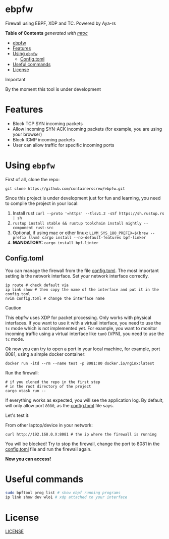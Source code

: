# ebpfw
Firewall using EBPF, XDP and TC. Powered by Aya-rs

<!-- START OF TOC !DO NOT EDIT THIS CONTENT MANUALLY-->
**Table of Contents**  *generated with [mtoc](https://github.com/containerscrew/mtoc)*
- [ebpfw](#ebpfw)
- [Features](#features)
- [Using `ebpfw`](#using-ebpfw)
  - [Config.toml](#configtoml)
- [Useful commands](#useful-commands)
- [License](#license)
<!-- END OF TOC -->

> [!IMPORTANT]  
> By the moment this tool is under development

# Features

* Block TCP SYN incoming packets
* Allow incoming SYN-ACK incoming packets (for example, you are using your browser)
* Block ICMP incoming packets
* User can allow traffic for specific incoming ports

# Using `ebpfw`

First of all, clone the repo:

```shell
git clone https://github.com/containerscrew/ebpfw.git
```

Since this project is under development just for fun and learning, you need to compile the project in your local:

1. Install rust `curl --proto '=https' --tlsv1.2 -sSf https://sh.rustup.rs | sh`
2. `rustup install stable && rustup toolchain install nightly --component rust-src`
3. Optional, if using mac or other linux: `LLVM_SYS_180_PREFIX=$(brew --prefix llvm) cargo install --no-default-features bpf-linker`
3. **MANDATORY:** `cargo install bpf-linker`

## Config.toml

You can manage the firewall from the file [config.toml](./config.toml). The most important setting is the network interface.
Set your network interface correctly.

```shell
ip route # check default via
ip link show # then copy the name of the interface and put it in the config.toml
nvim config.toml # change the interface name
```

> [!CAUTION]
> This ebpfw uses XDP for packet processing. Only works with physical interfaces. If you want to use it with a virtual interface, you need to use the `tc` mode which is not implemented yet.
> For example, you want to monitor incoming traffic using a virtual interface like `tun0` (VPN), you need to use the `tc` mode.

Ok now you can try to open a port in your local machine, for example, port 8081, using a simple docker container:

```shell
docker run -itd --rm --name test -p 8081:80 docker.io/nginx:latest 
```

Run the firewall:

```shell
# if you cloned the repo in the first step
# in the root directory of the project
cargo xtask run --
```

If everything works as expected, you will see the application log. By default, will only allow port `8080`, as the [config.toml](./config.toml) file says.

Let's test it:

From other laptop/device in your network: 

```shell
curl http://192.168.0.X:8081 # the ip where the firewall is running
```

You will be blocked! Try to stop the firewall, change the port to 8081 in the [config.toml](./config.toml) file and run the firewall again.

**Now you can access!**

# Useful commands

```bash
sudo bpftool prog list # show ebpf running programs
ip link show dev wlo1 # xdp attached to your interface
``` 

# License

[LICENSE](./LICENSE)
